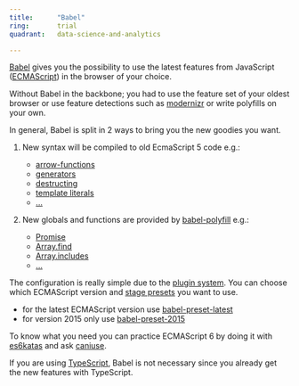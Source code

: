 ```yaml
---
title:      "Babel"
ring:       trial
quadrant:   data-science-and-analytics

---
```


[Babel](https://babeljs.io/) gives you the possibility to use the latest features from JavaScript ([ECMAScript](https://en.wikipedia.org/wiki/ECMAScript)) in the browser of your choice.

Without Babel in the backbone; you had to use the feature set of your oldest browser or use feature detections such as [modernizr](https://modernizr.com/) or write polyfills on your own.

In general, Babel is split in 2 ways to bring you the new goodies you want.

1.  New syntax will be compiled to old EcmaScript 5 code e.g.:

    *   [arrow-functions](https://developer.mozilla.org/en-US/docs/Web/JavaScript/Reference/Functions/Arrow_functions)
    *   [generators](https://developer.mozilla.org/en-US/docs/Web/JavaScript/Reference/Global_Objects/Generator)
    *   [destructing](https://developer.mozilla.org/en-US/docs/Web/JavaScript/Reference/Operators/Destructuring_assignment)
    *   [template literals](https://developer.mozilla.org/en-US/docs/Web/JavaScript/Reference/Template_literals)
    *   [...](https://babeljs.io/learn-es2015/)
2.  New globals and functions are provided by [babel-polyfill](http://babeljs.io/docs/usage/polyfill/) e.g.:

    *   [Promise](https://developer.mozilla.org/en-US/docs/Web/JavaScript/Reference/Global_Objects/Promise)
    *   [Array.find](https://developer.mozilla.org/en-US/docs/Web/JavaScript/Reference/Global_Objects/Array/find)
    *   [Array.includes](https://developer.mozilla.org/en-US/docs/Web/JavaScript/Reference/Global_Objects/Array/includes)
    *   [...](https://github.com/zloirock/core-js#index)

The configuration is really simple due to the [plugin system](http://babeljs.io/docs/plugins/). You can choose which ECMAScript version and [stage presets](http://babeljs.io/docs/plugins/) you want to use.

*   for the latest ECMAScript version use [babel-preset-latest](https://babeljs.io/docs/plugins/preset-latest/)
*   for version 2015 only use [babel-preset-2015](https://babeljs.io/docs/plugins/preset-es2015/)

To know what you need you can practice ECMAScript 6 by doing it with [es6katas](http://es6katas.org/) and ask [caniuse](http://caniuse.com/).

If you are using [TypeScript](/data-science-and-analytics/typescript.html), Babel is not necessary since you already get the new features with TypeScript.